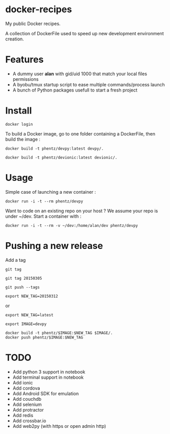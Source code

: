 # docker-recipes

My public Docker recipes.

A collection of DockerFile used to speed up new development environment creation.

# Features

* A dummy user **alan** with gid/uid 1000 that match your local files permissions
* A byobu/tmux startup script to ease multiple commands/process launch
* A bunch of Python packages usefull to start a fresh project

# Install


```
docker login
```

To build a Docker image, go to one folder containing a DockerFile,
then build the image :

```
docker build -t phentz/devpy:latest devpy/.
```

```
docker build -t phentz/devionic:latest devionic/.
```

# Usage


Simple case of launching a new container :

```
docker run -i -t --rm phentz/devpy
```

Want to code on an existing repo on your host ?
We assume your repo is under ~/dev.
Start a container with :

```
docker run -i -t --rm -v ~/dev:/home/alan/dev phentz/devpy
```

# Pushing a new release


Add a tag

```
git tag
```

```
git tag 20150305
```


```
git push --tags
```


```
export NEW_TAG=20150312
```

or

```
export NEW_TAG=latest
```

```
export IMAGE=devpy

docker build -t phentz/$IMAGE:$NEW_TAG $IMAGE/.
docker push phentz/$IMAGE:$NEW_TAG
```



# TODO

* Add python 3 support in notebook
* Add terminal support in notebook
* Add ionic
* Add cordova
* Add Android SDK for emulation
* Add couchdb
* Add selenium
* Add protractor
* Add redis
* Add crossbar.io
* Add web2py (with https or open admin http)

